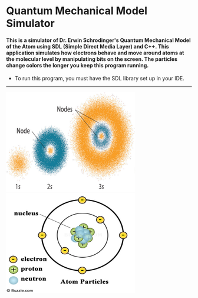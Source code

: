 #  Quantum Mechanical Model Simulator

#### This is a simulator of Dr. Erwin Schrodinger's Quantum Mechanical Model of the Atom using SDL (Simple Direct Media Layer) and C++. This application simulates how electrons behave and move around atoms at the molecular level by manipulating bits on the screen. The particles change colors the longer you keep this program running.

<div>
  <ul>
    <li>To run this program, you must have the SDL library set up in your IDE. </li>
  </ul>
</div>

<hr/>
<div>
  <img src="867daad52b2895a83b5f3723828dfd0403e78f53.jpg" height="270" width="350"/>
  <img src ="450-atom-particles.jpg" height="270" width="350"/>
</div>

